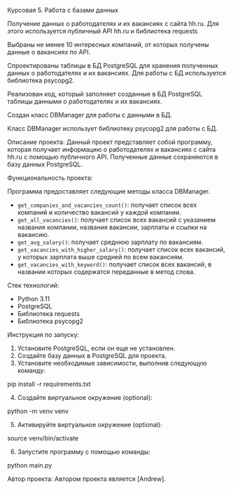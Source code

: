 Курсовая 5. Работа с базами данных

Получение данных о работодателях и их вакансиях с сайта hh.ru. Для этого используется публичный API hh.ru и библиотека requests

Выбраны не менее 10 интересных компаний, от которых получены данные о вакансиях по API.

Спроектированы таблицы в БД PostgreSQL для хранения полученных данных о работодателях и их вакансиях. Для работы с БД используется библиотека psycopg2.

Реализован код, который заполняет созданные в БД PostgreSQL таблицы данными о работодателях и их вакансиях.

Создан класс DBManager для работы с данными в БД.

Класс DBManager использует библиотеку psycopg2 для работы с БД.

Описание проекта:
Данный проект представляет собой программу, которая получает информацию о работодателях и вакансиях с сайта hh.ru с помощью публичного API. Полученные данные сохраняются в базу данных PostgreSQL.

Функциональность проекта:

Программа предоставляет следующие методы класса DBManager.

- `get_companies_and_vacancies_count()`: получает список всех компаний и количество вакансий у каждой компании.
- `get_all_vacancies()`: получает список всех вакансий с указанием названия компании, названия вакансии, зарплаты и ссылки на вакансию.
- `get_avg_salary()`: получает среднюю зарплату по вакансиям.
- `get_vacancies_with_higher_salary()`: получает список всех вакансий, у которых зарплата выше средней по всем вакансиям.
- `get_vacancies_with_keyword()`: получает список всех вакансий, в названии которых содержатся переданные в метод слова.

Стек технологий:
- Python 3.11
- PostgreSQL
- Библиотека requests
- Библиотека psycopg2

Инструкция по запуску:
1. Установите PostgreSQL, если он еще не установлен.
2. Создайте базу данных в PostgreSQL для проекта.
3. Установите необходимые зависимости, выполнив следующую команду:

pip install -r requirements.txt

4. Создайте виртуальное окружение (optional):

python -m venv venv

5. Активируйте виртуальное окружение (optional):

source venv/bin/activate

6. Запустите программу с помощью команды:

python main.py

Автор проекта:
Автором проекта является [Andrew].